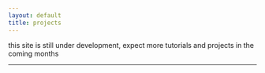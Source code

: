 ```yaml
---
layout: default
title: projects
---
```


<p class="message">
  this site is still under development, expect more tutorials and projects in the coming months
</p>
<hr>
